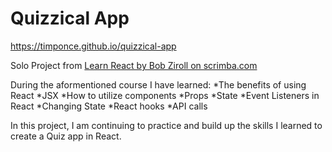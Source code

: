 # Quizzical App

https://timponce.github.io/quizzical-app

Solo Project from [Learn React by Bob Ziroll on scrimba.com](https://scrimba.com/learn/learnreact)

During the aformentioned course I have learned:
*The benefits of using React
*JSX
*How to utilize components
*Props
*State
*Event Listeners in React
*Changing State
*React hooks
*API calls

In this project, I am continuing to practice and build up the skills I learned to create a Quiz app in React.
